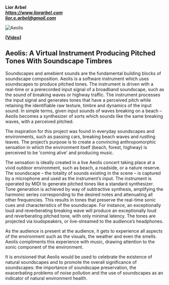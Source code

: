 ﻿**Lior Arbel**  
***https://www.liorarbel.com***  
***[lior.e.arbel@gmail.com](mailto:lior.e.arbel@gmail.com)***

![Aeolis](media/Aeolis_cover_image.jpg)

**[[Video](https://www.youtube.com/watch?v=Fj9xhr2w3yU&t=3s)]**

## Aeolis: A Virtual Instrument Producing Pitched Tones With Soundscape Timbres

Soundscapes and amebient sounds are the fundamental building blocks of soundscape composition. Aeolis is a software instrument which uses soundscapes to produce pitched tones. The instrument is driven with a real-time or a prerecorded input signal of a broadband soundscape, such as the sound of breaking waves or highway traffic. The instrument processes the input signal and generates tones that have a perceived pitch while retaining the identifiable raw texture, timbre and dynamics of the input sound. In simple terms, given input sounds of waves breaking on a beach – Aeolis becomes a synthesizer of sorts which sounds like the same breaking waves, with a perceived pitched.


The inspiration for this project was found in everyday soundscapes and environments, such as passing cars, breaking beach waves and rustling leaves. The project’s purpose is to create a convincing anthropomorphic sensation in which the environment itself (beach, forest, highway) is perceived to be ‘coming alive’ and producing music. 

The sensation is ideally created in a live Aeolis concert taking place at a vivid outdoor environment, such as beach, a roadside, or a nature reserve. The soundscape – the totality of sounds existing in the scene – is captured by a microphone and used as the instrument’s input. The instrument is operated by MIDI to generate pitched tones like a standard synthesizer. Tone generation is achieved by way of subtractive synthesis, amplifying the harmonic series corresponding to the desired notes and attenuating all other frequencies. This results in tones that preserve the real-time sonic cues and characteristics of the soundscape. For instance, an exceptionally loud and reverberating breaking wave will produce an exceptionally loud and reverberating pitched tone, with only minimal latency. The tones are projected via loudspeakers, or live-streamed to the audience’s headphones. 

As the audience is present at the audience, it gets to experience all aspects of the environment such as the visuals, the weather and even the smells. Aeolis compliments this experience with music, drawing attention to the sonic component of the environment. 

It is envisioned that Aeolis would be used to celebrate the existence of natural soundscapes and to promote the overall significance of soundscapes: the importance of soundscape preservation, the exacerbating problems of noise pollution and the use of soundscapes as an indicator of natural environment health. 

